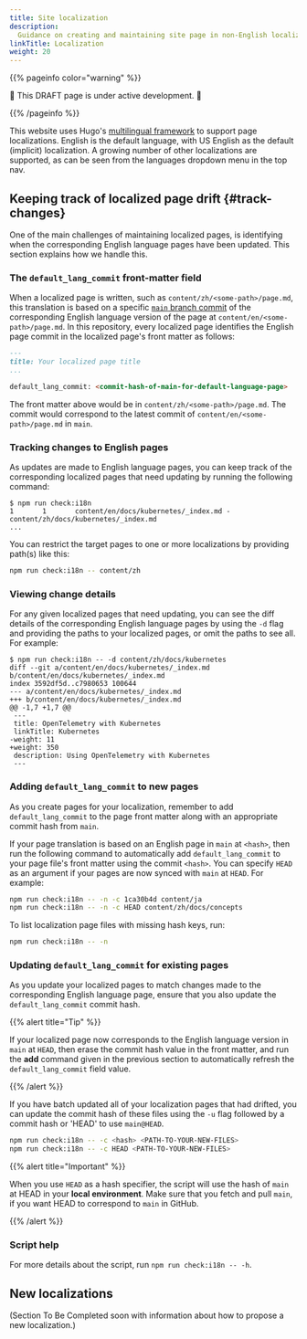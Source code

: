 ```yaml
---
title: Site localization
description:
  Guidance on creating and maintaining site page in non-English localizations.
linkTitle: Localization
weight: 20
---
```


{{% pageinfo color="warning" %}}

🚧 This DRAFT page is under active development. 🚧

{{% /pageinfo %}}

This website uses Hugo's [multilingual framework] to support page localizations.
English is the default language, with US English as the default (implicit) localization.
A growing number of other localizations are supported, as can be seen from the languages
dropdown menu in the top nav.

## Keeping track of localized page drift {#track-changes}

One of the main challenges of maintaining localized pages, is identifying when
the corresponding English language pages have been updated. This section
explains how we handle this.

### The `default_lang_commit` front-matter field

When a localized page is written, such as `content/zh/<some-path>/page.md`, this
translation is based on a specific [`main` branch commit][main] of the
corresponding English language version of the page at
`content/en/<some-path>/page.md`. In this repository, every localized page
identifies the English page commit in the localized page's front matter as
follows:

```markdown
---
title: Your localized page title
...

default_lang_commit: <commit-hash-of-main-for-default-language-page>
```

The front matter above would be in `content/zh/<some-path>/page.md`. The commit
would correspond to the latest commit of `content/en/<some-path>/page.md` in
`main`.

### Tracking changes to English pages

As updates are made to English language pages, you can keep track of the
corresponding localized pages that need updating by running the following
command:

```console
$ npm run check:i18n
1       1       content/en/docs/kubernetes/_index.md - content/zh/docs/kubernetes/_index.md
...
```

You can restrict the target pages to one or more localizations by providing
path(s) like this:

```sh
npm run check:i18n -- content/zh
```

### Viewing change details

For any given localized pages that need updating, you can see the diff details
of the corresponding English language pages by using the `-d` flag and providing
the paths to your localized pages, or omit the paths to see all. For example:

```console
$ npm run check:i18n -- -d content/zh/docs/kubernetes
diff --git a/content/en/docs/kubernetes/_index.md b/content/en/docs/kubernetes/_index.md
index 3592df5d..c7980653 100644
--- a/content/en/docs/kubernetes/_index.md
+++ b/content/en/docs/kubernetes/_index.md
@@ -1,7 +1,7 @@
 ---
 title: OpenTelemetry with Kubernetes
 linkTitle: Kubernetes
-weight: 11
+weight: 350
 description: Using OpenTelemetry with Kubernetes
 ---
```

### Adding `default_lang_commit` to new pages

As you create pages for your localization, remember to add `default_lang_commit`
to the page front matter along with an appropriate commit hash from `main`.

If your page translation is based on an English page in `main` at `<hash>`, then
run the following command to automatically add `default_lang_commit` to your
page file's front matter using the commit `<hash>`. You can specify `HEAD` as an
argument if your pages are now synced with `main` at `HEAD`. For example:

```sh
npm run check:i18n -- -n -c 1ca30b4d content/ja
npm run check:i18n -- -n -c HEAD content/zh/docs/concepts
```

To list localization page files with missing hash keys, run:

```sh
npm run check:i18n -- -n
```

### Updating `default_lang_commit` for existing pages

As you update your localized pages to match changes made to the corresponding
English language page, ensure that you also update the `default_lang_commit`
commit hash.

{{% alert title="Tip" %}}

If your localized page now corresponds to the English language version in `main`
at `HEAD`, then erase the commit hash value in the front matter, and run the
**add** command given in the previous section to automatically refresh the
`default_lang_commit` field value.

{{% /alert %}}

If you have batch updated all of your localization pages that had drifted, you
can update the commit hash of these files using the `-u` flag followed by a
commit hash or 'HEAD' to use `main@HEAD`.

```sh
npm run check:i18n -- -c <hash> <PATH-TO-YOUR-NEW-FILES>
npm run check:i18n -- -c HEAD <PATH-TO-YOUR-NEW-FILES>
```

{{% alert title="Important" %}}

When you use `HEAD` as a hash specifier, the script will use the hash of `main`
at HEAD in your **local environment**. Make sure that you fetch and pull `main`,
if you want HEAD to correspond to `main` in GitHub.

{{% /alert %}}

### Script help

For more details about the script, run `npm run check:i18n -- -h`.

## New localizations

(Section To Be Completed soon with information about how to propose a new
localization.)

<!--

cSpell:ignore: CODEOWNERSHIP Comms

* Our website supports multiple languages already, so the translated content should live under main/content/<two_letter_code>
* Our point of reference is how kubernetes is doing their localization, see https://github.com/kubernetes/website
* We need at least 2 ppl owning that content, so that changes can be approved (CODEOWNERSHIP will help with that)
* We can start with the translation been hidden until we reach a point where enough material is translated to go live (with maybe some blog post & announcements around it)
* (Please anticipate that this is guidance on not a fixed set of rules)

As stated above this project requires a set of individuals that are happy to take on ownership for their language and work with SIG Comms on implementing this. So any discussion on this page "how to do it" needs to be preceded by a "I volunteer to co-own `<language>`"

-->

[main]: https://github.com/open-telemetry/opentelemetry.io/commits/main/
[multilingual framework]: https://gohugo.io/content-management/multilingual/
